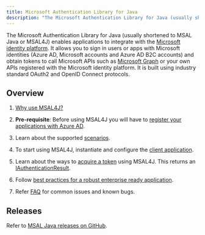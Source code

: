 ```yaml
---
title: Microsoft Authentication Library for Java
description: "The Microsoft Authentication Library for Java (usually shortened to MSAL Java or MSAL4J) enables applications to integrate with the Microsoft identity platform."
---
```


The Microsoft Authentication Library for Java (usually shortened to MSAL Java or MSAL4J) enables applications to integrate with the [Microsoft identity platform](https://aka.ms/aaddevv2). It allows you to sign in users or apps with Microsoft identities (Azure AD, Microsoft accounts and Azure AD B2C accounts) and obtain tokens to call Microsoft APIs such as [Microsoft Graph](https://graph.microsoft.io/) or your own APIs registered with the Microsoft identity platform. It is built using industry standard OAuth2 and OpenID Connect protocols.

## Overview

1. [Why use MSAL4J?](getting-started/why-use-msal4j.md)

2. **Pre-requisite**: Before using MSAL4J you will have to [register your applications with Azure AD](/azure/active-directory/develop/active-directory-integrating-applications).

3. Learn about the supported [scenarios](getting-started/scenarios.md).

4. To start using MSAL4J, instantiate and configure the [client application](getting-started/client-applications.md).

5. Learn about the ways to [acquire a token](getting-started/acquiring-tokens.md) using MSAL4J. This returns an [IAuthenticationResult](getting-started/iauthenticationresult.md).

6. Follow [best practices for a robust enterprise ready application](advanced/best-practices-enterprise.md).

7. Refer [FAQ](getting-started/faq.md) for common issues and known bugs.

## Releases

Refer to [MSAL Java releases on GitHub](https://github.com/AzureAD/microsoft-authentication-library-for-java/releases).
